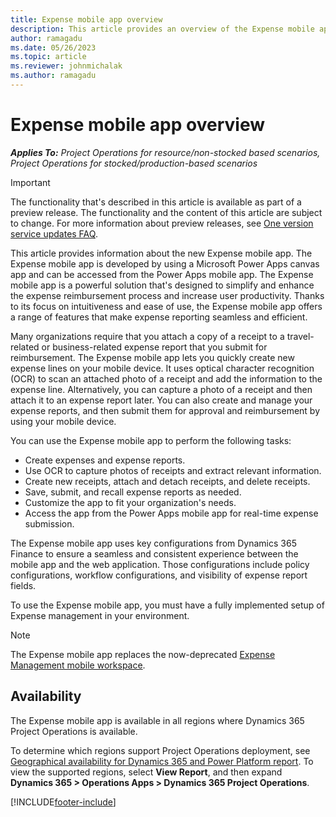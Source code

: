 ```yaml
---
title: Expense mobile app overview
description: This article provides an overview of the Expense mobile app.
author: ramagadu
ms.date: 05/26/2023
ms.topic: article
ms.reviewer: johnmichalak
ms.author: ramagadu
---
```


# Expense mobile app overview

_**Applies To:** Project Operations for resource/non-stocked based scenarios, Project Operations for stocked/production-based scenarios_

> [!IMPORTANT]
> The functionality that's described in this article is available as part of a preview release. The functionality and the content of this article are subject to change. For more information about preview releases, see [One version service updates FAQ](/dynamics365/fin-ops-core/fin-ops/get-started/one-version.md).

This article provides information about the new Expense mobile app. The Expense mobile app is developed by using a Microsoft Power Apps canvas app and can be accessed from the Power Apps mobile app. The Expense mobile app is a powerful solution that's designed to simplify and enhance the expense reimbursement process and increase user productivity. Thanks to its focus on intuitiveness and ease of use, the Expense mobile app offers a range of features that make expense reporting seamless and efficient.

Many organizations require that you attach a copy of a receipt to a travel-related or business-related expense report that you submit for reimbursement. The Expense mobile app lets you quickly create new expense lines on your mobile device. It uses optical character recognition (OCR) to scan an attached photo of a receipt and add the information to the expense line. Alternatively, you can capture a photo of a receipt and then attach it to an expense report later. You can also create and manage your expense reports, and then submit them for approval and reimbursement by using your mobile device.

You can use the Expense mobile app to perform the following tasks:

* Create expenses and expense reports.
* Use OCR to capture photos of receipts and extract relevant information.
* Create new receipts, attach and detach receipts, and delete receipts.
* Save, submit, and recall expense reports as needed.
* Customize the app to fit your organization's needs.
* Access the app from the Power Apps mobile app for real-time expense submission.

The Expense mobile app uses key configurations from Dynamics 365 Finance to ensure a seamless and consistent experience between the mobile app and the web application. Those configurations include policy configurations, workflow configurations, and visibility of expense report fields.

To use the Expense mobile app, you must have a fully implemented setup of Expense management in your environment.

> [!NOTE]
> The Expense mobile app replaces the now-deprecated [Expense Management mobile workspace](/dynamics365/project-operations/expense/expense-using-mobile.md).

## Availability

The Expense mobile app is available in all regions where Dynamics 365 Project Operations is available.

To determine which regions support Project Operations deployment, see [Geographical availability for Dynamics 365 and Power Platform report](https://dynamics.microsoft.com/geographic-availability/). To view the supported regions, select **View Report**, and then expand **Dynamics 365 \> Operations Apps \> Dynamics 365 Project Operations**.

[!INCLUDE[footer-include](../includes/footer-banner.md)]
